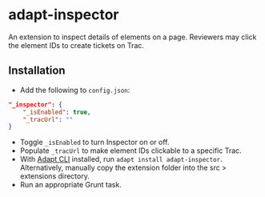 # adapt-inspector

An extension to inspect details of elements on a page. Reviewers may click the element IDs to create tickets on Trac.

## Installation

* Add the following to `config.json`:
```json
"_inspector": {
	"_isEnabled": true,
	"_tracUrl": ""
}
```
* Toggle `_isEnabled` to turn Inspector on or off.
* Populate `_tracUrl` to make element IDs clickable to a specific Trac.
* With [Adapt CLI](https://github.com/adaptlearning/adapt-cli) installed, run `adapt install adapt-inspector`. Alternatively, manually copy the extension folder into the src > extensions directory.
* Run an appropriate Grunt task.